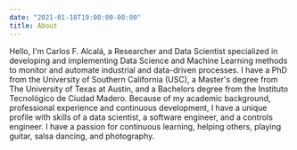 ```yaml
---
date: "2021-01-18T19:00:00-00:00"
title: About
---
```


Hello, I'm Carlos F. Alcalá, a Researcher and Data Scientist specialized in developing and implementing Data Science and Machine Learning methods to monitor and automate industrial and data-driven processes. I have a PhD from the University of Southern California (USC), a Master's degree from The University of Texas at Austin, and a Bachelors degree from the Instituto Tecnológico de Ciudad Madero. Because of my academic background, professional experience and continuous development, I have a unique profile with skills of a data scientist, a software engineer, and a controls engineer. I have a passion for continuous learning, helping others, playing guitar, salsa  dancing, and photography.
